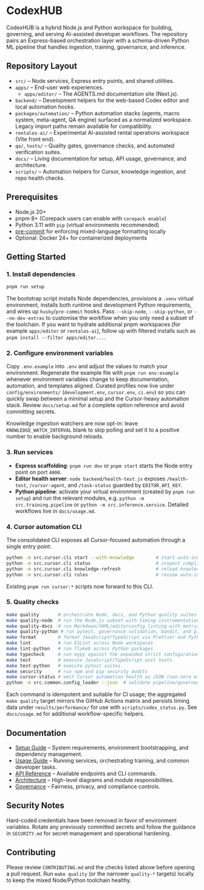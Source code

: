 # CodexHUB

CodexHUB is a hybrid Node.js and Python workspace for building, governing, and serving AI-assisted
developer workflows. The repository pairs an Express-based orchestration layer with a schema-driven
Python ML pipeline that handles ingestion, training, governance, and inference.

## Repository Layout

- `src/` – Node services, Express entry points, and shared utilities.
- `apps/` – End-user web experiences.
  - `apps/editor/` – The AGENTS.md documentation site (Next.js).
- `backend/` – Development helpers for the web-based Codex editor and local automation hooks.
- `packages/automation/` – Python automation stacks (agents, macro system, meta-agent, QA engine)
  surfaced as a normalized workspace. Legacy import paths remain available for compatibility.
- `rentalos-ai/` – Experimental AI-assisted rental operations workspace (Vite front end).
- `qa/`, `tests/` – Quality gates, governance checks, and automated verification suites.
- `docs/` – Living documentation for setup, API usage, governance, and architecture.
- `scripts/` – Automation helpers for Cursor, knowledge ingestion, and repo health checks.

## Prerequisites

- Node.js 20+
- pnpm 8+ (Corepack users can enable with `corepack enable`)
- Python 3.11 with `pip` (virtual environments recommended)
- [pre-commit](https://pre-commit.com/) for enforcing mixed-language formatting locally
- Optional: Docker 24+ for containerized deployments

## Getting Started

### 1. Install dependencies

```bash
pnpm run setup
```

The bootstrap script installs Node dependencies, provisions a `.venv` virtual environment, installs
both runtime and development Python requirements, and wires up `husky`/`pre-commit` hooks. Pass
`--skip-node`, `--skip-python`, or `--no-dev-extras` to customise the workflow when you only need a
subset of the toolchain. If you want to hydrate additional pnpm workspaces (for example
`apps/editor` or `rentalos-ai`), follow up with filtered installs such as
`pnpm install --filter apps/editor...`.

### 2. Configure environment variables

Copy `.env.example` into `.env` and adjust the values to match your environment. Regenerate the
example file with `pnpm run env:example` whenever environment variables change to keep
documentation, automation, and templates aligned. Curated profiles now live under
`config/environments/` (`development.env`, `cursor.env`, `ci.env`) so you can quickly swap between a
minimal setup and the Cursor-heavy automation stack. Review `docs/setup.md` for a complete option
reference and avoid committing secrets.

Knowledge ingestion watchers are now opt-in: leave `KNOWLEDGE_WATCH_INTERVAL` blank to skip polling
and set it to a positive number to enable background reloads.

### 3. Run services

- **Express scaffolding**: `pnpm run dev` or `pnpm start` starts the Node entry point on port `4000`.
- **Editor health server**: `node backend/health-test.js` exposes `/health-test`, `/cursor-agent`,
  and `/task-status` guarded by `EDITOR_API_KEY`.
- **Python pipeline**: activate your virtual environment (created by `pnpm run setup`) and run the relevant modules,
  e.g. `python -m src.training.pipeline` or `python -m src.inference.service`. Detailed workflows
  live in `docs/usage.md`.

### 4. Cursor automation CLI

The consolidated CLI exposes all Cursor-focused automation through a single entry point:

```bash
python -m src.cursor.cli start --with-knowledge        # start auto-invocation + knowledge sync
python -m src.cursor.cli status                        # inspect compliance and usage metrics
python -m src.cursor.cli knowledge-refresh             # reload knowledge sources once without watchers
python -m src.cursor.cli rules                         # review auto-invocation rule stats
```

Existing `pnpm run cursor:*` scripts now forward to this CLI.

### 5. Quality checks

```bash
make quality       # orchestrate Node, docs, and Python quality suites with metrics capture
make quality-node  # run the Node.js subset with timing instrumentation
make quality-docs  # run Markdown/YAML/editorconfig linting with metrics
make quality-python # run pytest, governance validation, bandit, and pip audit with metrics
make format        # format JavaScript/TypeScript via Prettier and Python via black/isort
make lint          # run ESLint across Node workspaces
make lint-python   # run flake8 across Python packages
make typecheck     # run mypy against the expanded strict configuration
make test          # execute JavaScript/TypeScript unit tests
make test-python   # execute pytest suites
make security      # run npm and pip security audits
make cursor-status # emit Cursor automation health as JSON (non-zero exit on failure)
python -m src.common.config_loader --json  # validate pipeline/governance/metrics bundles
```

Each command is idempotent and suitable for CI usage; the aggregated `make quality` target mirrors
the GitHub Actions matrix and persists timing data under `results/performance/` for use with
`scripts/codex_status.py`. See `docs/usage.md` for additional workflow-specific helpers.

## Documentation

- [Setup Guide](docs/setup.md) – System requirements, environment bootstrapping, and dependency
  management.
- [Usage Guide](docs/usage.md) – Running services, orchestrating training, and common developer
  tasks.
- [API Reference](docs/api.md) – Available endpoints and CLI commands.
- [Architecture](docs/architecture.md) – High-level diagrams and module responsibilities.
- [Governance](docs/GOVERNANCE.md) – Fairness, privacy, and compliance controls.

## Security Notes

Hard-coded credentials have been removed in favor of environment variables. Rotate any previously
committed secrets and follow the guidance in `SECURITY.md` for secret management and operational
hardening.

## Contributing

Please review `CONTRIBUTING.md` and the checks listed above before opening a pull request. Run
`make quality` (or the narrower `quality-*` targets) locally to keep the mixed Node/Python toolchain
healthy.
